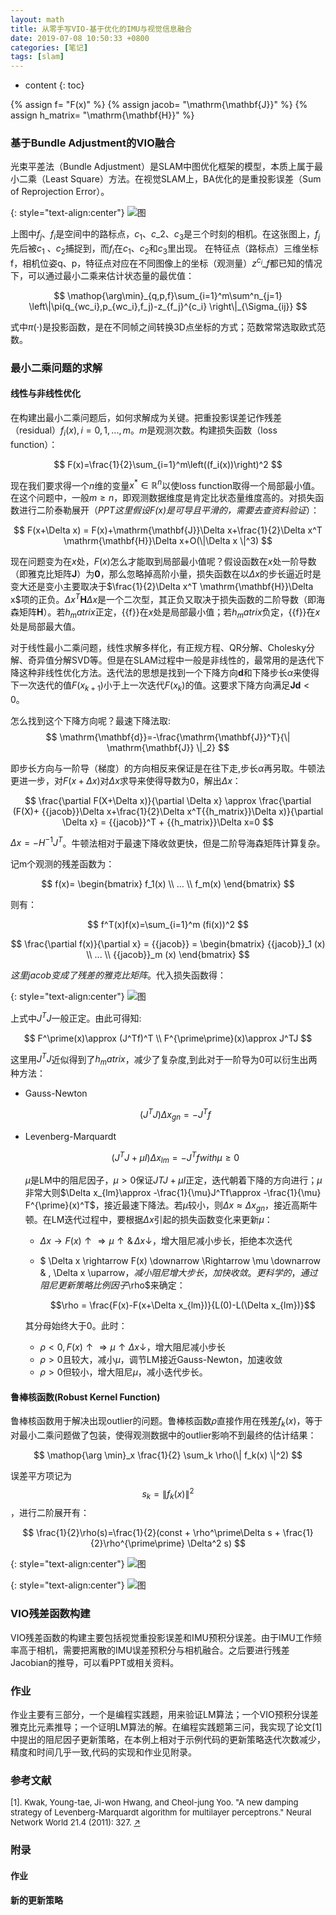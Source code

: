 ```yaml
---
layout: math
title: 从零手写VIO-基于优化的IMU与视觉信息融合
date: 2019-07-08 10:50:33 +0800
categories: [笔记]
tags: [slam]
---
```


* content
{: toc}

<!-- 自定义变量 -->
{% assign f= "F(x)" %}
{% assign jacob= "\mathrm{\mathbf{J}}" %}
{% assign h_matrix= "\mathrm{\mathbf{H}}" %}

### 基于Bundle Adjustment的VIO融合


光束平差法（Bundle Adjustment）是SLAM中图优化框架的模型，本质上属于最小二乘（Least Square）方法。在视觉SLAM上，BA优化的是重投影误差（Sum of Reprojection Error）。

{: style="text-align:center"}
![图](/images/vio/ba_1.png)

上图中$f_j$、$f_i$是空间中的路标点，$c_1$、$c\_2$、$c_3$是三个时刻的相机。在这张图上，$f_j$先后被$c_1$ 、$c_2$捕捉到，而$f_i$在$c_1$、$c_2$和$c_3$里出现。
在特征点（路标点）三维坐标f，相机位姿q、p，特征点对应在不同图像上的坐标（观测量）$z^{c_i}\_f$都已知的情况下，可以通过最小二乘来估计状态量的最优值：

$$
	\mathop{\arg\min}_{q,p,f}\sum_{i=1}^m\sum^n_{j=1} \left\|\pi(q_{wc_i},p_{wc_i},f_j)-z_{f_j}^{c_i} \right\|_{\Sigma_{ij}}
$$

式中$\pi(\cdot)$是投影函数，是在不同帧之间转换3D点坐标的方式；范数常常选取欧式范数。

### 最小二乘问题的求解

#### 线性与非线性优化
在构建出最小二乘问题后，如何求解成为关键。把重投影误差记作残差（residual）$f_i(x), i= 0,1,...,m$。$m$是观测次数。构建损失函数（loss function）：

$$
	F(x)=\frac{1}{2}\sum_{i=1}^m\left((f_i(x))\right)^2
$$

现在我们要求得一个$n$维的变量$x^* \in \mathbb{R}^n$以使loss function取得一个局部最小值。在这个问题中，一般$m \ge n$，即观测数据维度是肯定比状态量维度高的。对损失函数进行二阶泰勒展开（_PPT这里假设$F(x)$是可导且平滑的，需要去查资料验证_）：

$$
	F(x+\Delta x) = F(x)+\mathrm{\mathbf{J}}\Delta x+\frac{1}{2}\Delta x^T \mathrm{\mathbf{H}}\Delta x+O(\|\Delta x \|^3)
$$

现在问题变为在$x$处，$F(x)$怎么才能取到局部最小值呢？假设函数在$x$处一阶导数（即雅克比矩阵$\mathrm{\mathbf{J}}$）为$\mathbf{0}$，那么忽略掉高阶小量，损失函数在以$\Delta x$的步长逼近时是变大还是变小主要取决于$\frac{1}{2}\Delta x^T \mathrm{\mathbf{H}}\Delta x$项的正负。$\Delta x^T \mathrm{\mathbf{H}}\Delta x$是一个二次型，其正负又取决于损失函数的二阶导数（即海森矩阵$\mathrm{\mathbf{H}}$）。若${{h_matrix}}$正定，{{f}}在$x$处是局部最小值；若${{h_matrix}}$负定，{{f}}在$x$处是局部最大值。

对于线性最小二乘问题，线性求解多样化，有正规方程、QR分解、Cholesky分解、奇异值分解SVD等。但是在SLAM过程中一般是非线性的，最常用的是迭代下降这种非线性优化方法。迭代法的思想是找到一个下降方向$\mathrm{\mathbf{d}}$和下降步长$\alpha$来使得下一次迭代的值$F(x_{k+1})$小于上一次迭代$F(x_k)$的值。这要求下降方向满足$\mathrm{\mathbf{J}}\mathrm{\mathbf{d}} < 0$。

怎么找到这个下降方向呢？最速下降法取:
$$
\mathrm{\mathbf{d}}=-\frac{\mathrm{\mathbf{J}}^T}{\| \mathrm{\mathbf{J}} \|_2}
$$

即步长方向与一阶导（梯度）的方向相反来保证是在往下走,步长$\alpha$再另取。牛顿法更进一步，对$F(x+\Delta x)$对$\Delta x$求导来使得导数为0，解出$\Delta x$：

$$
	\frac{\partial F(X+\Delta x)}{\partial \Delta x} \approx \frac{\partial (F(X)+ {{jacob}}\Delta x+\frac{1}{2}\Delta x^T{{h_matrix}}\Delta x)}{\partial \Delta x} = {{jacob}}^T + {{h_matrix}}\Delta x=0
$$

$\Delta x = -H^{-1}J^T$。牛顿法相对于最速下降收敛更快，但是二阶导海森矩阵计算复杂。

记m个观测的残差函数为：

$$	
	f(x)=
	\begin{bmatrix}
		f_1(x) \\ ... \\ f_m(x)
	\end{bmatrix}
$$

则有：

$$
	f^T(x)f(x)=\sum_{i=1}^m (fi(x))^2
$$

$$
	\frac{\partial f(x)}{\partial x} = {{jacob}} = 	
	\begin{bmatrix}
		{{jacob}}_1 (x) \\ ... \\ {{jacob}}_m (x)
	\end{bmatrix}
$$

*这里${{jacob}}$变成了残差的雅克比矩阵*。代入损失函数得：

{: style="text-align:center"}
![图](/images/vio/loss_func_1.png)

上式中$J^TJ$一般正定。由此可得知:

$$
	F^\prime(x)\approx (J^Tf)^T \\
	F^{\prime\prime}(x)\approx J^TJ
$$

这里用$J^TJ$近似得到了${{h_matrix}}$，减少了复杂度,到此对于一阶导为0可以衍生出两种方法：

* Gauss-Newton

	$$
		(J^TJ)\Delta x_{gn}=-J^Tf
	$$
* Levenberg-Marquardt

	$$
		(J^TJ+\mu I)\Delta x_{lm}=-J^Tf with \mu \ge 0
	$$

	$\mu$是LM中的阻尼因子，$\mu > 0$保证$JTJ+\mu I$正定，迭代朝着下降的方向进行；$\mu$非常大则$\Delta x_{lm}\approx -\frac{1}{\mu}J^Tf\approx -\frac{1}{\mu} F^{\prime}(x)^T$，接近最速下降法。若$\mu$较小，则$\Delta x \approx \Delta x_{gn}$，接近高斯牛顿。在LM迭代过程中，要根据$\Delta x$引起的损失函数变化来更新$\mu$：
	* $\Delta x \rightarrow F(x) \uparrow \Rightarrow \mu \uparrow \& \, \Delta x \downarrow$，增大阻尼减小步长，拒绝本次迭代

	* $ \Delta x \rightarrow F(x) \downarrow \Rightarrow \mu \downarrow \& \, \Delta x \uparrow$，减小阻尼增大步长，加快收敛。
	 更科学的，通过阻尼更新策略比例因子$\rho$来确定：

	 	$$\rho = \frac{F(x)-F(x+\Delta x_{lm})}{L(0)-L(\Delta x_{lm})}$$

	 其分母始终大于0。此时：

	 * $\rho < 0 ,F(x) \uparrow \Rightarrow \mu \uparrow \Delta x \downarrow$，增大阻尼减小步长
	 * $\rho>0$且较大，减小$\mu$，调节LM接近Gauss-Newton，加速收敛
	 * $\rho >0$但较小，增大阻尼$\mu$，减小迭代步长。


#### 鲁棒核函数(Robust Kernel Function)

鲁棒核函数用于解决出现outlier的问题。鲁棒核函数$\rho$直接作用在残差$f_k(x)$，等于对最小二乘问题做了包装，使得观测数据中的outlier影响不到最终的估计结果：

$$
	\mathop{\arg \min}_x \frac{1}{2} \sum_k \rho(\| f_k(x) \|^2)
$$


误差平方项记为$$s_k = \| f_k(x) \|^2$$，进行二阶展开有：

$$
	\frac{1}{2}\rho(s)=\frac{1}{2}(const + \rho^\prime\Delta s + \frac{1}{2}\rho^{\prime\prime} \Delta^2 s)
$$

{: style="text-align:center"}
![图](/images/vio/robust_kernel_1.png)

{: style="text-align:center"}
![图](/images/vio/robust_kernel_2.png)

### VIO残差函数构建

VIO残差函数的构建主要包括视觉重投影误差和IMU预积分误差。由于IMU工作频率高于相机，需要把离散的IMU误差预积分与相机融合。之后要进行残差Jacobian的推导，可以看PPT或相关资料。

### 作业

作业主要有三部分，一个是编程实践题，用来验证LM算法；一个VIO预积分误差雅克比元素推导；一个证明LM算法的解。在编程实践题第三问，我实现了论文[1]中提出的阻尼因子更新策略，在本例上相对于示例代码的更新策略迭代次数减少，精度和时间几乎一致,代码的实现和作业见附录。


### 参考文献

<font size="2">[1]. Kwak, Young-tae, Ji-won Hwang, and Cheol-jung Yoo. "A new damping strategy of Levenberg-Marquardt algorithm for multilayer perceptrons." Neural Network World 21.4 (2011): 327. <a href="https://pdfs.semanticscholar.org/e8cd/bb776a03470c5a5b95621b296c2b448800ed.pdf" target="_blank">$\nearrow$</a></font>


### 附录

#### 作业
<center><object data="/files/vio/3week/hm.pdf" width="700" height="1500" type='application/pdf'></object></center>

#### 新的更新策略
<script src="https://gist.github.com/foreverlms/682f077bf9915c7584d63baf5c8bcb63.js"></script>

